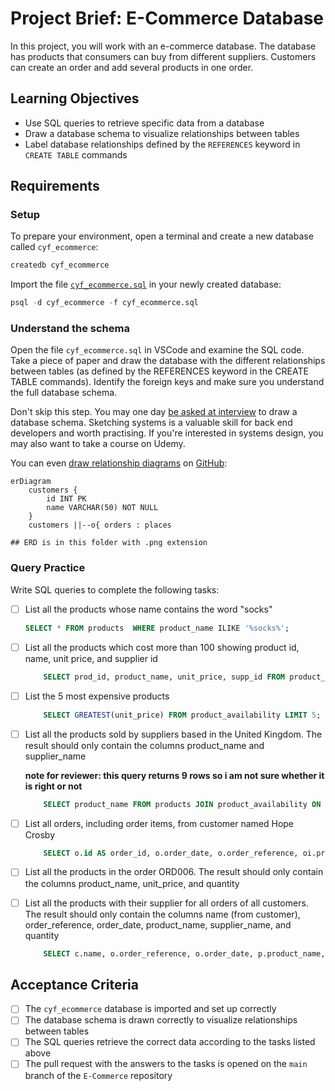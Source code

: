 # Project Brief: E-Commerce Database

In this project, you will work with an e-commerce database. The database has products that consumers can buy from different suppliers. Customers can create an order and add several products in one order.

## Learning Objectives

- Use SQL queries to retrieve specific data from a database
- Draw a database schema to visualize relationships between tables
- Label database relationships defined by the `REFERENCES` keyword in `CREATE TABLE` commands

## Requirements

### Setup

To prepare your environment, open a terminal and create a new database called `cyf_ecommerce`:

```sql
createdb cyf_ecommerce
```

Import the file [`cyf_ecommerce.sql`](./cyf_ecommerce.sql) in your newly created database:

```sql
psql -d cyf_ecommerce -f cyf_ecommerce.sql
```

### Understand the schema

Open the file `cyf_ecommerce.sql` in VSCode and examine the SQL code. Take a piece of paper and draw the database with the different relationships between tables (as defined by the REFERENCES keyword in the CREATE TABLE commands). Identify the foreign keys and make sure you understand the full database schema.

Don't skip this step. You may one day [be asked at interview](https://monzo.com/blog/2022/03/23/demystifying-the-backend-engineering-interview-process) to draw a database schema. Sketching systems is a valuable skill for back end developers and worth practising. If you're interested in systems design, you may also want to take a course on Udemy.

You can even [draw relationship diagrams](https://mermaid.js.org/syntax/entityRelationshipDiagram.html) on [GitHub](https://docs.github.com/en/get-started/writing-on-github/working-with-advanced-formatting/creating-diagrams):

```mermaid
erDiagram
    customers {
        id INT PK
        name VARCHAR(50) NOT NULL
    }
    customers ||--o{ orders : places
```
    ## ERD is in this folder with .png extension

### Query Practice

Write SQL queries to complete the following tasks:

- [ ] List all the products whose name contains the word "socks"
    ```sql
    SELECT * FROM products  WHERE product_name ILIKE '%socks%';
    ```
- [ ] List all the products which cost more than 100 showing product id, name, unit price, and supplier id
    ```sql
        SELECT prod_id, product_name, unit_price, supp_id FROM product_availability JOIN products ON prod_id = id WHERE unit_price > 100;
    ```
- [ ] List the 5 most expensive products
    ```sql
        SELECT GREATEST(unit_price) FROM product_availability LIMIT 5;
    ```
- [ ] List all the products sold by suppliers based in the United Kingdom. The result should only contain the columns product_name and supplier_name

    **note for reviewer: this query returns 9 rows so i am not sure whether it is right or not**
    ```sql
        SELECT product_name FROM products JOIN product_availability ON products.id = product_availability.prod_id JOIN suppliers ON product_availability.supp_id = suppliers.id WHERE country ILIKE 'United Kingdom';
    ```
- [ ] List all orders, including order items, from customer named Hope Crosby
    ```sql
        SELECT o.id AS order_id, o.order_date, o.order_reference, oi.product_id, oi supplier_id, oi.quantity FROM orders o JOIN order_items oi ON o.id = oi.order_id JOIN customers c ON o.customer_id = c.id WHERE c.name = 'Hope Crosby';
    ```
- [ ] List all the products in the order ORD006. The result should only contain the columns product_name, unit_price, and quantity
- [ ] List all the products with their supplier for all orders of all customers. The result should only contain the columns name (from customer), order_reference, order_date, product_name, supplier_name, and quantity
    ```sql
        SELECT c.name, o.order_reference, o.order_date, p.product_name, s.supplier_name, oi.quantity FROM customers AS c JOIN orders AS o ON c.id = o.customer_id JOIN order_items AS oi ON o.id = oi.order_id JOIN products AS p ON oi.product_id = p.id JOIN suppliers AS s ON oi.supplier_id = s.id;
    ```

## Acceptance Criteria

- [ ] The `cyf_ecommerce` database is imported and set up correctly
- [ ] The database schema is drawn correctly to visualize relationships between tables
- [ ] The SQL queries retrieve the correct data according to the tasks listed above
- [ ] The pull request with the answers to the tasks is opened on the `main` branch of the `E-Commerce` repository
